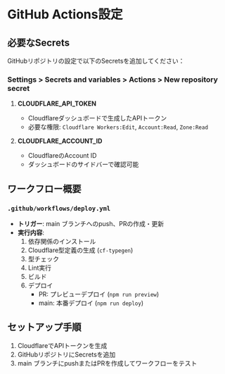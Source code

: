 # GitHub Actions設定

## 必要なSecrets

GitHubリポジトリの設定で以下のSecretsを追加してください：

### Settings > Secrets and variables > Actions > New repository secret

1. **CLOUDFLARE_API_TOKEN**
   - Cloudflareダッシュボードで生成したAPIトークン
   - 必要な権限: `Cloudflare Workers:Edit`, `Account:Read`, `Zone:Read`

2. **CLOUDFLARE_ACCOUNT_ID**
   - CloudflareのAccount ID
   - ダッシュボードのサイドバーで確認可能

## ワークフロー概要

### `.github/workflows/deploy.yml`

- **トリガー**: main ブランチへのpush、PRの作成・更新
- **実行内容**:
  1. 依存関係のインストール
  2. Cloudflare型定義の生成 (`cf-typegen`)
  3. 型チェック
  4. Lint実行
  5. ビルド
  6. デプロイ
     - PR: プレビューデプロイ (`npm run preview`)
     - main: 本番デプロイ (`npm run deploy`)

## セットアップ手順

1. CloudflareでAPIトークンを生成
2. GitHubリポジトリにSecretsを追加
3. main ブランチにpushまたはPRを作成してワークフローをテスト